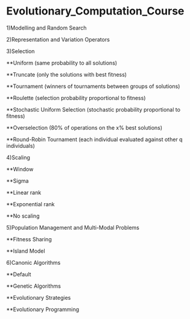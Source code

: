 # Evolutionary_Computation_Course

1)Modelling and Random Search 

2)Representation and Variation Operators

3)Selection 

**Uniform (same probability to all solutions) 

**Truncate (only the solutions with best fitness) 

**Tournament (winners of tournaments between groups of solutions) 

**Roulette (selection probability proportional to fitness) 

**Stochastic Uniform Selection (stochastic probability proportional to fitness) 

**Overselection (80% of operations on the x% best solutions) 

**Round-Robin Tournament (each individual evaluated against other q individuals) 

4)Scaling 

**Window 

**Sigma 

**Linear rank

**Exponential rank 

**No scaling 

5)Population Management and Multi-Modal Problems 

**Fitness Sharing 

**Island Model 

6)Canonic Algorithms 

**Default

**Genetic Algorithms 

**Evolutionary Strategies 

**Evolutionary Programming
